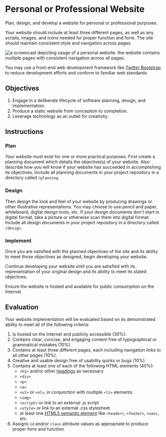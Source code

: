 # Personal or Professional Website

Plan, design, and develop a website for personal or professional purposes.

Your website should include at least three different pages,
 as well as any scripts, images, and icons needed for proper function and form. The site should maintain consistent style and navigation across pages.

![a screencast depicting usage of a personal website. the website contains multiple pages with consistent navigation across all pages.](demo.gif)

You may use a front-end web development framework
 like [Twitter Bootstrap](http://getbootstrap.com/getting-started/#download-cdn)
 to reduce development efforts and conform to familiar web standards.

## Objectives

  1. Engage in a deliberate lifecycle of software planning, design, and implementation.
  2. Produce a static website from conception to completion.
  3. Leverage technology as an outlet for creativity.

## Instructions

### Plan

Your website must exist for one or more practical purposes. First create a planning document which details the objective(s) of your website. Also describe how you will know if your website has succeeded in accomplishing its objectives. Include all planning documents in your project repository in a directory called `/planning`.

### Design

Then design the look and feel of your website by producing drawings or other illustrative representations. You may choose to use pencil and paper, whiteboard, digital design tools, etc. If your design documents don't start in digital format, take a picture or otherwise scan them into digital format. Include all design documents in your project repository in a directory called `/design`.

### Implement

Once you are satisfied with the planned objectives of the site and its ability to meet those objectives as designed, begin developing your website.

Continue developing your website until you are satisfied with its representation of your original design and its ability to meet its stated objectives.

Ensure the website is hosted and available for public consumption on the Internet.

## Evaluation

Your website implementation will be evaluated based on its demonstrated ability to meet all of the following criteria:

  1. Is hosted on the Internet and publicly accessible (30%).
  2. Contains clear, concise, and engaging content free of typographical or grammatical mistakes (10%).
  3. Contains at least three different pages, each including navigation links to all other pages (10%).
  4. Creative and usable design free of usability quirks or bugs (10%).
  5. Contains at least one of each of the following HTML elements (40%):
      + `<h1>` and/or other [headings](http://www.w3schools.com/html/html_headings.asp) as necessary
      + `<div>`
      + `<p>`
      + `<a>`
      + `<ul>` or `<ol>`, in conjunction with multiple `<li>` elements
      + `<img>`
      + `<script>` or link to an external .js script
      + `<style>` or link to an external .css stylesheet
      + at least one [HTML5 semantic element](http://www.w3schools.com/html/html5_semantic_elements.asp) like `<header>`, `<footer>`, `<nav>`, etc.
  6. Assigns `id` and/or `class` attribute values as appropriate to produce proper form and function.
